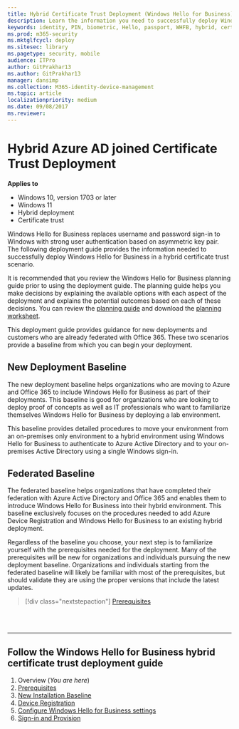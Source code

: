 ```yaml
---
title: Hybrid Certificate Trust Deployment (Windows Hello for Business)
description: Learn the information you need to successfully deploy Windows Hello for Business in a hybrid certificate trust scenario.
keywords: identity, PIN, biometric, Hello, passport, WHFB, hybrid, cert-trust
ms.prod: m365-security
ms.mktglfcycl: deploy
ms.sitesec: library
ms.pagetype: security, mobile
audience: ITPro
author: GitPrakhar13
ms.author: GitPrakhar13
manager: dansimp
ms.collection: M365-identity-device-management
ms.topic: article
localizationpriority: medium
ms.date: 09/08/2017
ms.reviewer: 
---
```

# Hybrid Azure AD joined Certificate Trust Deployment

**Applies to**

- Windows 10, version 1703 or later
- Windows 11
- Hybrid deployment
- Certificate trust

Windows Hello for Business replaces username and password sign-in to Windows with strong user authentication based on asymmetric key pair. The following deployment guide provides the information needed to successfully deploy Windows Hello for Business in a hybrid certificate trust scenario.

It is recommended that you review the Windows Hello for Business planning guide prior to using the deployment guide.  The planning guide helps you make decisions by explaining the available options with each aspect of the deployment and explains the potential outcomes based on each of these decisions.  You can review the [planning guide](/windows/access-protection/hello-for-business/hello-planning-guide) and download the [planning worksheet](https://go.microsoft.com/fwlink/?linkid=852514).

This deployment guide provides guidance for new deployments and customers who are already federated with Office 365.  These two scenarios provide a baseline from which you can begin your deployment.

## New Deployment Baseline

The new deployment baseline helps organizations who are moving to Azure and Office 365 to include Windows Hello for Business as part of their deployments.  This baseline is good for organizations who are looking to deploy proof of concepts as well as IT professionals who want to familiarize themselves Windows Hello for Business by deploying a lab environment.

This baseline provides detailed procedures to move your environment from an on-premises only environment to a hybrid environment using Windows Hello for Business to authenticate to Azure Active Directory and to your on-premises Active Directory using a single Windows sign-in.

## Federated Baseline

The federated baseline helps organizations that have completed their federation with Azure Active Directory and Office 365 and enables them to introduce Windows Hello for Business into their hybrid environment.  This baseline exclusively focuses on the procedures needed to add Azure Device Registration and Windows Hello for Business to an existing hybrid deployment.

Regardless of the baseline you choose, your next step is to familiarize yourself with the prerequisites needed for the deployment.  Many of the prerequisites will be new for organizations and individuals pursuing the new deployment baseline. Organizations and individuals starting from the federated baseline will likely be familiar with most of the prerequisites, but should validate they are using the proper versions that include the latest updates.

> [!div class="nextstepaction"]
> [Prerequisites](hello-hybrid-cert-trust-prereqs.md)

<br><br>

<hr>

## Follow the Windows Hello for Business hybrid certificate trust deployment guide

1. Overview (*You are here*)
2. [Prerequisites](hello-hybrid-cert-trust-prereqs.md)
3. [New Installation Baseline](hello-hybrid-cert-new-install.md)
4. [Device Registration](hello-hybrid-cert-trust-devreg.md)
5. [Configure Windows Hello for Business settings](hello-hybrid-cert-whfb-settings.md)
6. [Sign-in and Provision](hello-hybrid-cert-whfb-provision.md)